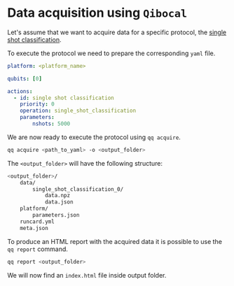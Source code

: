 # Data acquisition using `Qibocal`

Let's assume that we want to acquire data for a specific protocol, the [single shot classification](https://github.com/qiboteam/qibocal/blob/main/src/qibocal/protocols/characterization/classification.py).

To execute the protocol we need to prepare the corresponding `yaml` file.

```yaml
platform: <platform_name>

qubits: [0]

actions:
  - id: single shot classification
    priority: 0
    operation: single_shot_classification
    parameters:
        nshots: 5000
```

We are now ready to execute the protocol using `qq acquire`.

```sh
qq acquire <path_to_yaml> -o <output_folder>
```

The `<output_folder>` will have the following structure:

```sh
<output_folder>/
    data/
        single_shot_classification_0/
            data.npz
            data.json
    platform/
        parameters.json
    runcard.yml
    meta.json
```

To produce an HTML report with the acquired data it is possible to use the
`qq report` command.

```sh
qq report <output_folder>
```

We will now find an `index.html` file inside output folder.